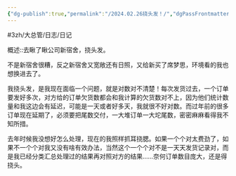 ```yaml
---
{"dg-publish":true,"permalink":"/2024.02.26挠头发！/","dgPassFrontmatter":true,"noteIcon":""}
---
```



#3zh/大总管/日志/日记

概述::去瞅了瞅公司新宿舍，挠头发。

不是新宿舍很糟，反之新宿舍又宽敞还有日照，又给新买了席梦思，环境看的我也想换进去了。

我挠头发，是我现在面临一个问题，就是对数对不清楚！每次发货过去，一个订单要发好多次，对方给的订单欠货数都会和我计算的欠货数对不上，因为他们统计数量和我这边会有延迟，可能是一天或者好多天，我就很不好对数。而过年前的很多订单现在延期了，必须要把尾数交付，一大堆订单一大坨尾数，密密麻麻看得我不知所措。

去年时候我没想好怎么处理，现在的我照样抓耳挠腮。如果一个个对太费劲了，如果不一个个对我又没有啥有效办法，当然这个一个个对不是一天天发货记录对，而是我已经分类汇总处理过的结果再对照对方的结果……奈何订单数目庞大，还是得挠头。